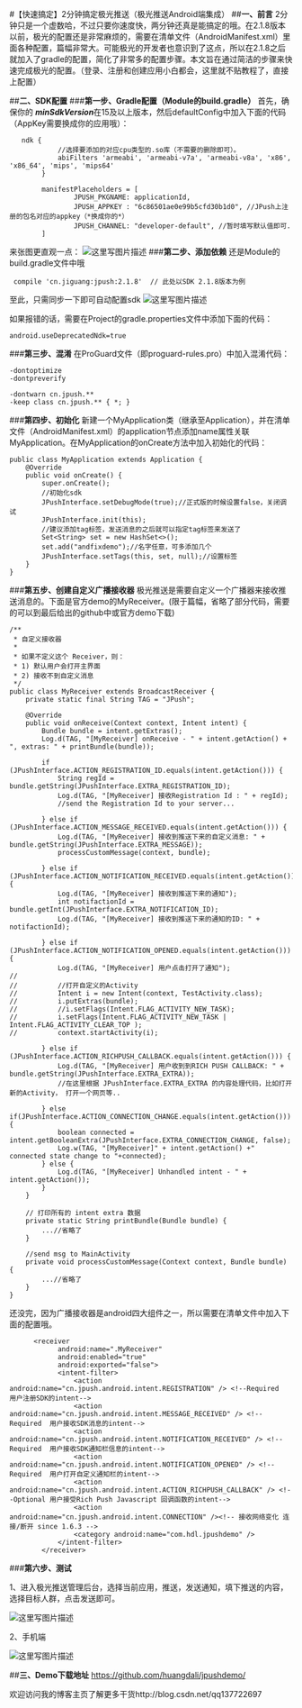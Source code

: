 #【快速搞定】2分钟搞定极光推送（极光推送Android端集成）
##**一、前言**
2分钟只是一个虚数哈，不过只要你速度快，两分钟还真是能搞定的哦。在2.1.8版本以前，极光的配置还是非常麻烦的，需要在清单文件（AndroidManifest.xml）里面各种配置，篇幅非常大。可能极光的开发者也意识到了这点，所以在2.1.8之后就加入了gradle的配置，简化了非常多的配置步骤。本文旨在通过简洁的步骤来快速完成极光的配置。（登录、注册和创建应用小白都会，这里就不贴教程了，直接上配置）

##**二、SDK配置**
###**第一步、Gradle配置（Module的build.gradle）**
首先，确保你的 ***minSdkVersion***在15及以上版本，然后defaultConfig中加入下面的代码（AppKey需要换成你的应用哦）：
```
   ndk {
            //选择要添加的对应cpu类型的.so库（不需要的删除即可）。
            abiFilters 'armeabi', 'armeabi-v7a', 'armeabi-v8a', 'x86', 'x86_64', 'mips', 'mips64'
        }

        manifestPlaceholders = [
                JPUSH_PKGNAME: applicationId,
                JPUSH_APPKEY : "6c86501ae0e99b5cfd30b1d0", //JPush上注册的包名对应的appkey（*换成你的*）
                JPUSH_CHANNEL: "developer-default", //暂时填写默认值即可.
        ]
```
来张图更直观一点：
![这里写图片描述](http://img.blog.csdn.net/20160908220146477)
###**第二步、添加依赖**
 还是Module的build.gradle文件中哦
```
 compile 'cn.jiguang:jpush:2.1.8'  // 此处以SDK 2.1.8版本为例
```
至此，只需同步一下即可自动配置sdk
![这里写图片描述](http://img.blog.csdn.net/20160908220909756)

如果报错的话，需要在Project的gradle.properties文件中添加下面的代码：
```
android.useDeprecatedNdk=true
```
###**第三步、混淆**
在ProGuard文件（即proguard-rules.pro）中加入混淆代码：
```
-dontoptimize
-dontpreverify

-dontwarn cn.jpush.**
-keep class cn.jpush.** { *; }
```

###**第四步、初始化**
新建一个MyApplication类（继承至Application），并在清单文件（AndroidManifest.xml）的application节点添加name属性关联MyApplication。在MyApplication的onCreate方法中加入初始化的代码：
```
public class MyApplication extends Application {
    @Override
    public void onCreate() {
        super.onCreate();
        //初始化sdk
        JPushInterface.setDebugMode(true);//正式版的时候设置false，关闭调试
        JPushInterface.init(this);
        //建议添加tag标签，发送消息的之后就可以指定tag标签来发送了
        Set<String> set = new HashSet<>();
        set.add("andfixdemo");//名字任意，可多添加几个
        JPushInterface.setTags(this, set, null);//设置标签
    }
}
```
###**第五步、创建自定义广播接收器**
极光推送是需要自定义一个广播器来接收推送消息的。下面是官方demo的MyReceiver。(限于篇幅，省略了部分代码，需要的可以到最后给出的github中或官方demo下载)
```
/**
 * 自定义接收器
 * 
 * 如果不定义这个 Receiver，则：
 * 1) 默认用户会打开主界面
 * 2) 接收不到自定义消息
 */
public class MyReceiver extends BroadcastReceiver {
	private static final String TAG = "JPush";

	@Override
	public void onReceive(Context context, Intent intent) {
        Bundle bundle = intent.getExtras();
		Log.d(TAG, "[MyReceiver] onReceive - " + intent.getAction() + ", extras: " + printBundle(bundle));
		
        if (JPushInterface.ACTION_REGISTRATION_ID.equals(intent.getAction())) {
            String regId = bundle.getString(JPushInterface.EXTRA_REGISTRATION_ID);
            Log.d(TAG, "[MyReceiver] 接收Registration Id : " + regId);
            //send the Registration Id to your server...
                        
        } else if (JPushInterface.ACTION_MESSAGE_RECEIVED.equals(intent.getAction())) {
        	Log.d(TAG, "[MyReceiver] 接收到推送下来的自定义消息: " + bundle.getString(JPushInterface.EXTRA_MESSAGE));
        	processCustomMessage(context, bundle);
        
        } else if (JPushInterface.ACTION_NOTIFICATION_RECEIVED.equals(intent.getAction())) {
            Log.d(TAG, "[MyReceiver] 接收到推送下来的通知");
            int notifactionId = bundle.getInt(JPushInterface.EXTRA_NOTIFICATION_ID);
            Log.d(TAG, "[MyReceiver] 接收到推送下来的通知的ID: " + notifactionId);
        	
        } else if (JPushInterface.ACTION_NOTIFICATION_OPENED.equals(intent.getAction())) {
            Log.d(TAG, "[MyReceiver] 用户点击打开了通知");
//
//        	//打开自定义的Activity
//        	Intent i = new Intent(context, TestActivity.class);
//        	i.putExtras(bundle);
//        	//i.setFlags(Intent.FLAG_ACTIVITY_NEW_TASK);
//        	i.setFlags(Intent.FLAG_ACTIVITY_NEW_TASK | Intent.FLAG_ACTIVITY_CLEAR_TOP );
//        	context.startActivity(i);
        	
        } else if (JPushInterface.ACTION_RICHPUSH_CALLBACK.equals(intent.getAction())) {
            Log.d(TAG, "[MyReceiver] 用户收到到RICH PUSH CALLBACK: " + bundle.getString(JPushInterface.EXTRA_EXTRA));
            //在这里根据 JPushInterface.EXTRA_EXTRA 的内容处理代码，比如打开新的Activity， 打开一个网页等..
        	
        } else if(JPushInterface.ACTION_CONNECTION_CHANGE.equals(intent.getAction())) {
        	boolean connected = intent.getBooleanExtra(JPushInterface.EXTRA_CONNECTION_CHANGE, false);
        	Log.w(TAG, "[MyReceiver]" + intent.getAction() +" connected state change to "+connected);
        } else {
        	Log.d(TAG, "[MyReceiver] Unhandled intent - " + intent.getAction());
        }
	}

	// 打印所有的 intent extra 数据
	private static String printBundle(Bundle bundle) {
		...//省略了
	}
	
	//send msg to MainActivity
	private void processCustomMessage(Context context, Bundle bundle) {
        ...//省略了
	}
}

```

还没完，因为广播接收器是android四大组件之一，所以需要在清单文件中加入下面的配置哦。

```
      <receiver
            android:name=".MyReceiver"
            android:enabled="true"
            android:exported="false">
            <intent-filter>
                <action android:name="cn.jpush.android.intent.REGISTRATION" /> <!--Required  用户注册SDK的intent-->
                <action android:name="cn.jpush.android.intent.MESSAGE_RECEIVED" /> <!--Required  用户接收SDK消息的intent-->
                <action android:name="cn.jpush.android.intent.NOTIFICATION_RECEIVED" /> <!--Required  用户接收SDK通知栏信息的intent-->
                <action android:name="cn.jpush.android.intent.NOTIFICATION_OPENED" /> <!--Required  用户打开自定义通知栏的intent-->
                <action android:name="cn.jpush.android.intent.ACTION_RICHPUSH_CALLBACK" /> <!--Optional 用户接受Rich Push Javascript 回调函数的intent-->
                <action android:name="cn.jpush.android.intent.CONNECTION" /><!-- 接收网络变化 连接/断开 since 1.6.3 -->
                <category android:name="com.hdl.jpushdemo" />
            </intent-filter>
        </receiver>
```
###**第六步、测试**

1、进入极光推送管理后台，选择当前应用，推送，发送通知，填下推送的内容，选择目标人群，点击发送即可。

![这里写图片描述](http://img.blog.csdn.net/20160908225447389)

2、手机端

![这里写图片描述](http://img.blog.csdn.net/20160908225806495)

##**三、Demo下载地址**
https://github.com/huangdali/jpushdemo/

欢迎访问我的博客主页了解更多干货http://blog.csdn.net/qq137722697
